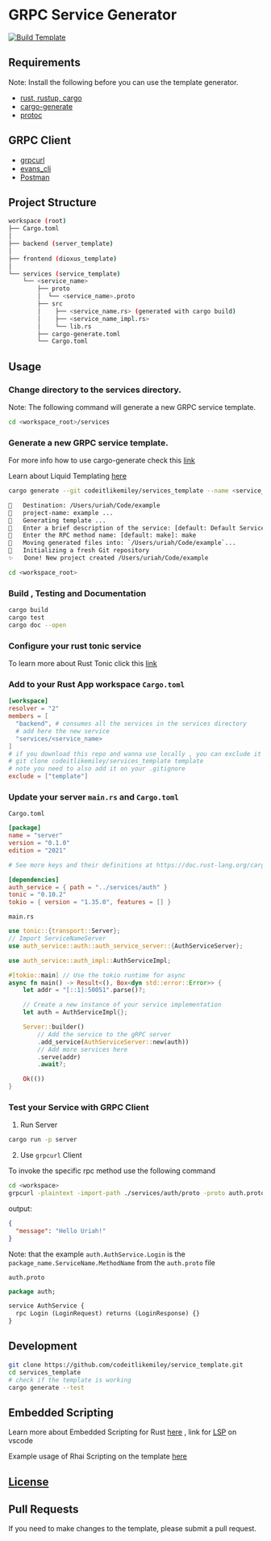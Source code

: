 # GRPC Service Generator

[![Build Template](https://github.com/codeitlikemiley/service_template/actions/workflows/build.yml/badge.svg)](https://github.com/codeitlikemiley/service_template/actions/workflows/build.yml)

## Requirements

Note: Install the following before you can use the template generator.

- [rust, rustup, cargo](https://www.rust-lang.org/tools/install)
- [cargo-generate](https://cargo-generate.github.io/cargo-generate/installation.html)
- [protoc](https://grpc.io/docs/protoc-installation/)

## GRPC Client

- [grpcurl](https://github.com/fullstorydev/grpcurl)
- [evans_cli](https://github.com/ktr0731/evans)
- [Postman](https://www.postman.com/downloads/)

## Project Structure

```sh
workspace (root)
├── Cargo.toml
│
├── backend (server_template)
│
├── frontend (dioxus_template)
│
└── services (service_template)
    └── <service_name>
        ├── proto
        │  └── <service_name>.proto
        ├── src
        │    ├── <service_name.rs> (generated with cargo build)
        │    ├── <service_name_impl.rs>
        │    └── lib.rs
        ├── cargo-generate.toml
        └── Cargo.toml

```

## Usage

### Change directory to the services directory.

Note: The following command will generate a new GRPC service template.

```bash
cd <workspace_root>/services
```
### Generate a new GRPC service template.

For more info how to use cargo-generate check this [link](https://cargo-generate.github.io/cargo-generate/usage.html)

Learn about Liquid Templating [here](https://shopify.github.io/liquid/)


```sh
cargo generate --git codeitlikemiley/services_template --name <service_name>

🔧   Destination: /Users/uriah/Code/example
🔧   project-name: example ...
🔧   Generating template ...
🤷   Enter a brief description of the service: [default: Default Service Description]: Default Service Description
🤷   Enter the RPC method name: [default: make]: make
🔧   Moving generated files into: `/Users/uriah/Code/example`...
🔧   Initializing a fresh Git repository
✨   Done! New project created /Users/uriah/Code/example

cd <workspace_root>
```

### Build , Testing and Documentation

```sh
cargo build
cargo test
cargo doc --open
```

### Configure your rust tonic service

To learn more about Rust Tonic click this [link](https://github.com/hyperium/tonic/blob/master/examples/helloworld-tutorial.md)

### Add to your Rust App workspace `Cargo.toml`

```toml
[workspace]
resolver = "2"
members = [
  "backend", # consumes all the services in the services directory
  # add here the new service
  "services/<service_name>
]
# if you download this repo and wanna use locally , you can exclude it on the workspace
# git clone codeitlikemiley/services_template template
# note you need to also add it on your .gitignore
exclude = ["template"]
```

### Update your server `main.rs` and `Cargo.toml`

`Cargo.toml`
```toml
[package]
name = "server"
version = "0.1.0"
edition = "2021"

# See more keys and their definitions at https://doc.rust-lang.org/cargo/reference/manifest.html

[dependencies]
auth_service = { path = "../services/auth" }
tonic = "0.10.2"
tokio = { version = "1.35.0", features = [] }
```

`main.rs`
```rust
use tonic::{transport::Server};
// Import ServiceNameServer
use auth_service::auth::auth_service_server::{AuthServiceServer};

use auth_service::auth_impl::AuthServiceImpl;

#[tokio::main] // Use the tokio runtime for async
async fn main() -> Result<(), Box<dyn std::error::Error>> {
    let addr = "[::1]:50051".parse()?;

    // Create a new instance of your service implementation
    let auth = AuthServiceImpl{};

    Server::builder()
        // Add the service to the gRPC server
        .add_service(AuthServiceServer::new(auth))
        // Add more services here
        .serve(addr)
        .await?;

    Ok(())
}
```

### Test your Service with GRPC Client

1. Run Server

```sh
cargo run -p server
```

2. Use `grpcurl` Client

To invoke the specific rpc method use the following command
```sh
cd <workspace>
grpcurl -plaintext -import-path ./services/auth/proto -proto auth.proto -d '{"name": "Tonic"}' '[::1]:50051' auth.AuthService.Login
```

output:
```json
{
  "message": "Hello Uriah!"
}
```


Note: that the example `auth.AuthService.Login` is the `package_name.ServiceName.MethodName` from the `auth.proto` file

`auth.proto`
```protobuf
package auth;

service AuthService {
  rpc Login (LoginRequest) returns (LoginResponse) {}
}
```

## Development

```bash
git clone https://github.com/codeitlikemiley/service_template.git
cd services_template
# check if the template is working
cargo generate --test
```

## Embedded Scripting

Learn more about Embedded Scripting for Rust [here](https://rhai.rs/book/about/index.html) , link for [LSP](https://github.com/rhaiscript/lsp) on vscode

Example usage of Rhai Scripting on the template [here](https://cargo-generate.github.io/cargo-generate/templates/scripting.mini-example.html#Rhai-extensions)


## [License](LICENSE)

## Pull Requests

If you need to make changes to the template, please submit a pull request.
